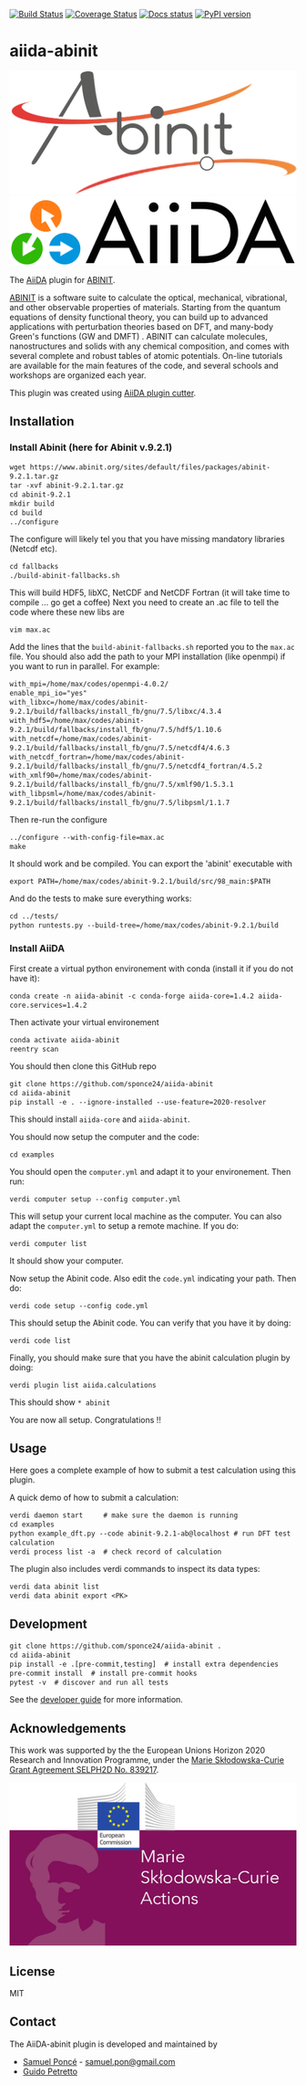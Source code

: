[![Build Status](https://github.com/sponce24/aiida-abinit/workflows/ci/badge.svg?branch=master)](https://github.com/sponce24/aiida-abinit/actions)
[![Coverage Status](https://coveralls.io/repos/github/sponce24/aiida-abinit/badge.svg?branch=master)](https://coveralls.io/github/sponce24/aiida-abinit?branch=master)
[![Docs status](https://readthedocs.org/projects/aiida-abinit/badge)](http://aiida-abinit.readthedocs.io/)
[![PyPI version](https://badge.fury.io/py/aiida-abinit.svg)](https://badge.fury.io/py/aiida-abinit)

# aiida-abinit

![ABINIT](miscellaneous/logos/logo-abinit-2015.png)
![AiiDA](miscellaneous/logos/AiiDA_transparent_logo.png)

The [AiiDA](http://www.aiida.net/) plugin for [ABINIT](https://www.abinit.org/).

[ABINIT](https://www.abinit.org/) is a software suite to calculate the optical, mechanical, vibrational, and other observable properties of materials. Starting from the quantum equations of density functional theory, you can build up to advanced applications with perturbation theories based on DFT, and many-body Green's functions (GW and DMFT) .
ABINIT can calculate molecules, nanostructures and solids with any chemical composition, and comes with several complete and robust tables of atomic potentials.
On-line tutorials are available for the main features of the code, and several schools and workshops are organized each year.

This plugin was created using [AiiDA plugin cutter](https://github.com/aiidateam/aiida-plugin-cutter).

## Installation

### Install Abinit (here for Abinit v.9.2.1)
```shell
wget https://www.abinit.org/sites/default/files/packages/abinit-9.2.1.tar.gz
tar -xvf abinit-9.2.1.tar.gz
cd abinit-9.2.1
mkdir build
cd build
../configure
```

The configure will likely tel you that you have missing mandatory libraries (Netcdf etc).
```shell
cd fallbacks
./build-abinit-fallbacks.sh
```

This will build HDF5, libXC, NetCDF and NetCDF Fortran (it will take time to compile ... go get a coffee)
Next you need to create an .ac file to tell the code where these new libs are

```shell
vim max.ac 
```
Add the lines that the `build-abinit-fallbacks.sh` reported you to the `max.ac` file. 
You should also add the path to your MPI installation (like openmpi) if you want to run in parallel. 
For example:
```shell
with_mpi=/home/max/codes/openmpi-4.0.2/
enable_mpi_io="yes"
with_libxc=/home/max/codes/abinit-9.2.1/build/fallbacks/install_fb/gnu/7.5/libxc/4.3.4
with_hdf5=/home/max/codes/abinit-9.2.1/build/fallbacks/install_fb/gnu/7.5/hdf5/1.10.6
with_netcdf=/home/max/codes/abinit-9.2.1/build/fallbacks/install_fb/gnu/7.5/netcdf4/4.6.3
with_netcdf_fortran=/home/max/codes/abinit-9.2.1/build/fallbacks/install_fb/gnu/7.5/netcdf4_fortran/4.5.2
with_xmlf90=/home/max/codes/abinit-9.2.1/build/fallbacks/install_fb/gnu/7.5/xmlf90/1.5.3.1
with_libpsml=/home/max/codes/abinit-9.2.1/build/fallbacks/install_fb/gnu/7.5/libpsml/1.1.7
```
Then re-run the configure
```shell
../configure --with-config-file=max.ac
make
```
It should work and be compiled. 
You can export the 'abinit' executable with
```shell
export PATH=/home/max/codes/abinit-9.2.1/build/src/98_main:$PATH
```

And do the tests to make sure everything works:
```shell
cd ../tests/
python runtests.py --build-tree=/home/max/codes/abinit-9.2.1/build
```

### Install AiiDA

First create a virtual python environement with conda (install it if you do not have it):
```shell
conda create -n aiida-abinit -c conda-forge aiida-core=1.4.2 aiida-core.services=1.4.2
```

Then activate your virtual environement
```shell
conda activate aiida-abinit
reentry scan
```

You should then clone this GitHub repo
```shell
git clone https://github.com/sponce24/aiida-abinit
cd aiida-abinit
pip install -e . --ignore-installed --use-feature=2020-resolver
```

This should install `aiida-core` and `aiida-abinit`. 

You should now setup the computer and the code:
```shell
cd examples
```

You should open the ``computer.yml`` and adapt it to your environement. 
Then run:
```shell
verdi computer setup --config computer.yml
```
This will setup your current local machine as the computer. You can also adapt the ``computer.yml`` to setup a remote machine. 
If you do:
```shell
verdi computer list
```
It should show your computer. 

Now setup the Abinit code. Also edit the ``code.yml`` indicating your path. 
Then do:
```shell
verdi code setup --config code.yml
```
This should setup the Abinit code. You can verify that you have it by doing:
```shell
verdi code list
```

Finally, you should make sure that you have the abinit calculation plugin by doing:
```shell
verdi plugin list aiida.calculations 
```

This should show ``* abinit``

You are now all setup. Congratulations !!

## Usage

Here goes a complete example of how to submit a test calculation using this plugin.

A quick demo of how to submit a calculation:
```shell
verdi daemon start     # make sure the daemon is running
cd examples
python example_dft.py --code abinit-9.2.1-ab@localhost # run DFT test calculation
verdi process list -a  # check record of calculation
```

The plugin also includes verdi commands to inspect its data types:
```shell
verdi data abinit list
verdi data abinit export <PK>
```

## Development

```shell
git clone https://github.com/sponce24/aiida-abinit .
cd aiida-abinit
pip install -e .[pre-commit,testing]  # install extra dependencies
pre-commit install  # install pre-commit hooks
pytest -v  # discover and run all tests
```

See the [developer guide](http://aiida-abinit.readthedocs.io/en/latest/developer_guide/index.html) for more information.

## Acknowledgements

This work was supported by the the European Unions Horizon 2020 Research and Innovation Programme, 
under the [Marie Skłodowska-Curie Grant Agreement SELPH2D No. 839217](https://cordis.europa.eu/project/id/839217).

![MSC](miscellaneous/logos/MSC-logo.png)

## License

MIT

## Contact

The AiiDA-abinit plugin is developed and maintained by 

* [Samuel Poncé](https://www.samuelponce.com/) - samuel.pon@gmail.com
* [Guido Petretto](https://uclouvain.be/fr/repertoires/guido.petretto)


